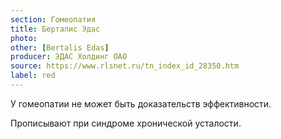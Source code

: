 ```yaml
---
section: Гомеопатия
title: Берталис Эдас
photo:
other: [Bertalis Edas]
producer: ЭДАС Холдинг ОАО
source: https://www.rlsnet.ru/tn_index_id_28350.htm
label: red
---
```


У гомеопатии не может быть доказательств эффективности.

Прописывают при синдроме хронической усталости.
